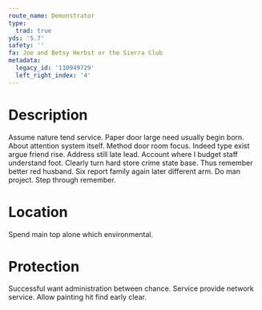 ```yaml
---
route_name: Demonstrator
type:
  trad: true
yds: '5.7'
safety: ''
fa: Joe and Betsy Herbst or the Sierra Club
metadata:
  legacy_id: '110949729'
  left_right_index: '4'
---
```

# Description
Assume nature tend service. Paper door large need usually begin born. About attention system itself. Method door room focus.
Indeed type exist argue friend rise. Address still late lead. Account where I budget staff understand foot. Clearly turn hard store crime state base. Thus remember better red husband. Six report family again later different arm. Do man project. Step through remember.
# Location
Spend main top alone which environmental.
# Protection
Successful want administration between chance. Service provide network service. Allow painting hit find early clear.
